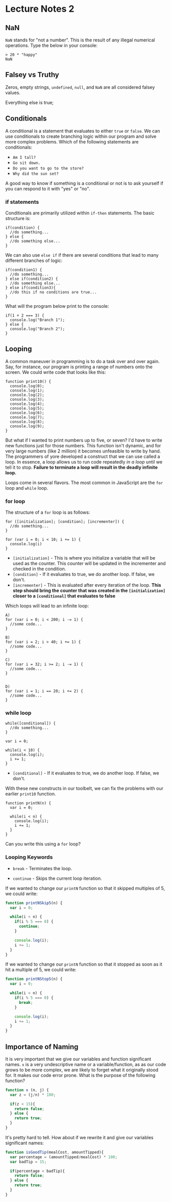 # Lecture Notes 2

## NaN

`NaN` stands for "not a number". This is the result of any illegal numerical
operations. Type the below in your console:

```
> 20 * "happy"
NaN
```

## Falsey vs Truthy

Zeros, empty strings, `undefined`, `null`, and `NaN` are all considered 
falsey values.

Everything else is true;

## Conditionals

A conditional is a statement that evaluates to either `true` or `false`. We can
use conditionals to create branching logic within our program and solve more
complex problems. Which of the following statements are conditionals:

*  `Am I tall?`
*  `Go sit down.`
*  `Do you want to go to the store?`
*  `Why did the sun set?`

A good way to know if something is a conditional or not is to ask yourself if you
can respond to it with "yes" or "no".

### if statements

Conditionals are primarily utilized within `if-then` statements. The basic
structure is:

```
if(condition) {
  //do something...
} else {
  //do something else...
}
```

We can also use `else if` if there are several conditions that lead to many
different branches of logic:

```
if(condition1) {
  //do something...
} else if(condition2) {
  //do something else...
} else if(condition3){
  //do this if no conditions are true...
}
```

What will the program below print to the console:
```
if(1 + 2 === 3) {
  console.log("Branch 1");
} else {
  console.log("Branch 2");
}
```

## Looping

A common maneuver in programming is to do a task over and over again. Say, for
instance, our program is printing a range of numbers onto the screen. We could
write code that looks like this:

```
function print10() {
  console.log(0);
  console.log(1);
  console.log(2);
  console.log(3);
  console.log(4);
  console.log(5);
  console.log(6);
  console.log(7);
  console.log(8);
  console.log(9);
}
```

But what if I wanted to print numbers up to five, or seven? I'd have to write
new functions just for those numbers. This function isn't dynamic, and for very
large numbers (like 2 million) it becomes unfeasible to write by hand. The
programmers of yore developed a construct that we can use called a loop. In
essence, a loop allows us to run code repeatedly *in a loop* until we tell it to
stop. **Failure to terminate a loop will result in the deadly infinite loop.**

Loops come in several flavors. The most common in JavaScript are the `for` loop and `while` loop.

### for loop

The structure of a `for` loop is as follows:

```
for ([initialization]; [condition]; [incrementer]) {
  //do something...
}

for (var i = 0; i < 10; i += 1) {
  console.log(i)
}
```

* `[initialization]` - This is where you initialize a variable that will be used
as the counter. This counter will be updated in the incrementer and checked in
the condition.
* `[condition]` - If it evaluates to true, we do another loop. If false, we
don't.
* `[incrementer]` - This is evaluated after every iteration of the loop. **This
step should bring the counter that was created in the `[initialization]` closer
to a `[conditional]` that evaluates to false**

Which loops will lead to an infinite loop:

```
A)
for (var i = 0; i < 200; i -= 1) {
  //some code...
}

B)
for (var i = 2; i > 40; i += 1) {
  //some code...
}

C)
for (var i = 32; i >= 2; i -= 1) {
  //some code...
}


D)
for (var i = 1; i == 20; i += 2) {
  //some code...
}
```

### while loop

```
while([conditional]) {
  //do something...
}

var i = 0;

while(i < 10) {
  console.log(i);
  i += 1;
}
```

* `[conditional]` - If it evaluates to true, we do another loop. If false, we
don't.

With these new constructs in our toolbelt, we can fix the problems with our
earlier `print10` function.

```
function printN(n) {
  var i = 0;

  while(i < n) {
    console.log(i);
    i += 1;
  }
}
```

Can you write this using a `for` loop?

### Looping Keywords

* `break` - Terminates the loop.

* `continue` - Skips the current loop iteration.

If we wanted to change our `printN` function so that it skipped multiples of 5,
we could write:

```javascript
function printNSkip5(n) {
  var i = 0;

  while(i < n) {
    if(i % 5 === 0) {
      continue;
    }

    console.log(i);
    i += 1;
  }
}
```

If we wanted to change our `printN` function so that it stopped as soon as it hit
a multiple of 5, we could write:

```javascript
function printNStop5(n) {
  var i = 0;

  while(i < n) {
    if(i % 5 === 0) {
      break;
    }

    console.log(i);
    i += 1;
  }
}
```

## Importance of Naming

It is very important that we give our variables and function significant names.
`x` is a very undescriptive name or a variable/function, as as our code grows to
be more complex, we are likely to forget what it originally stood for. It makes
our code error prone. What is the purpose of the following function?

```javascript
function x (n, j) {
  var z = (j/n) * 100;

  if(z < 15){
    return false;
  } else {
    return true;
  }
}
```

It's pretty hard to tell. How about if we rewrite it and give our variables
significant names:

```javascript
function isGoodTip(mealCost, amountTipped){
  var percentage = (amountTipped/mealCost) * 100;
  var badTip = 15;

  if(percentage < badTip){
    return false;
  } else {
    return true;
  }
}
```
